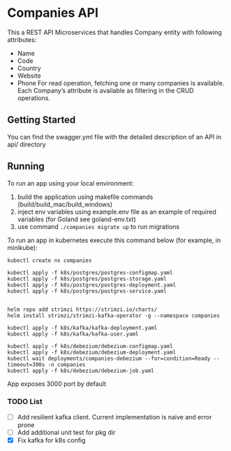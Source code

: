 # Companies API

This a REST API Microservices that handles Company entity with following attributes:
* Name
* Code
* Country
* Website
* Phone
For read operation, fetching one or many companies is available.
Each Company’s attribute is available as filtering in the CRUD operations.

## Getting Started
You can find the swagger.yml file with the detailed description of an API in api/ directory

## Running

To run an app using your local environment:

1. build the application using makefile commands (build/build_mac/build_windows)
2. inject env variables using example.env file as an example of required variables (for Goland see goland-env.txt)
3. use command ``./companies migrate up`` to run migrations

To run an app in kubernetes execute this command below (for example, in minikube):
```
kubectl create ns companies

kubectl apply -f k8s/postgres/postgres-configmap.yaml
kubectl apply -f k8s/postgres/postgres-storage.yaml  
kubectl apply -f k8s/postgres/postgres-deployment.yaml
kubectl apply -f k8s/postgres/postgres-service.yaml 


helm repo add strimzi https://strimzi.io/charts/
helm install strimzi/strimzi-kafka-operator -g --namespace companies

kubectl apply -f k8s/kafka/kafka-deployment.yaml
kubectl apply -f k8s/kafka/kafka-user.yaml

kubectl apply -f k8s/debezium/debezium-configmap.yaml
kubectl apply -f k8s/debezium/debezium-deployment.yaml
kubectl wait deployments/companies-debezium --for=condition=Ready --timeout=300s -n companies
kubectl apply -f k8s/debezium/debezium-job.yaml

```

App exposes 3000 port by default

### TODO List

- [ ] Add resilient kafka client. Current implementation is naive and error prone
- [ ] Add additional unit test for pkg dir
- [x] Fix kafka for k8s config